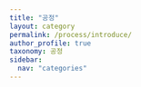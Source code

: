 ```yaml
---
title: "공정"
layout: category
permalink: /process/introduce/
author_profile: true
taxonomy: 공정
sidebar:
  nav: "categories"
---
```




